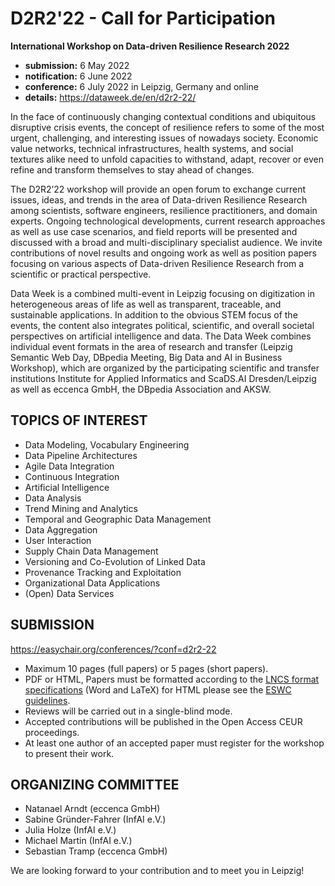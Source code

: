 # D2R2'22 - Call for Participation

**International Workshop on Data-driven Resilience Research 2022**

- **submission:**   6 May 2022
- **notification:** 6 June 2022
- **conference:**   6 July 2022 in Leipzig, Germany and online
- **details:**      https://dataweek.de/en/d2r2-22/

In the face of continuously changing contextual conditions and ubiquitous disruptive crisis events, the concept of resilience refers to some of the most urgent, challenging, and interesting issues of nowadays society.
Economic value networks, technical infrastructures, health systems, and social textures alike need to unfold capacities to withstand, adapt, recover or even refine and transform themselves to stay ahead of changes.

The D2R2’22 workshop will provide an open forum to exchange current issues, ideas, and trends in the area of Data-driven Resilience Research among scientists, software engineers, resilience practitioners, and domain experts.
Ongoing technological developments, current research approaches as well as use case scenarios, and field reports will be presented and discussed with a broad and multi-disciplinary specialist audience.
We invite contributions of novel results and ongoing work as well as position papers focusing on various aspects of Data-driven Resilience Research from a scientific or practical perspective.

Data Week is a combined multi-event in Leipzig focusing on digitization in heterogeneous areas of life as well as transparent, traceable, and sustainable applications.
In addition to the obvious STEM focus of the events, the content also integrates political, scientific, and overall societal perspectives on artificial intelligence and data.
The Data Week combines individual event formats in the area of research and transfer (Leipzig Semantic Web Day, DBpedia Meeting, Big Data and AI in Business Workshop), which are organized by the participating scientific and transfer institutions Institute for Applied Informatics and ScaDS.AI Dresden/Leipzig as well as eccenca GmbH, the DBpedia Association and AKSW.


## TOPICS OF INTEREST
- Data Modeling, Vocabulary Engineering
- Data Pipeline Architectures
- Agile Data Integration
- Continuous Integration
- Artificial Intelligence
- Data Analysis
- Trend Mining and Analytics
- Temporal and Geographic Data Management
- Data Aggregation
- User Interaction
- Supply Chain Data Management
- Versioning and Co-Evolution of Linked Data
- Provenance Tracking and Exploitation
- Organizational Data Applications
- (Open) Data Services

## SUBMISSION

https://easychair.org/conferences/?conf=d2r2-22

- Maximum 10 pages (full papers) or 5 pages (short papers).
- PDF or HTML, Papers must be formatted according to the [LNCS format specifications](https://www.springer.com/gp/computer-science/lncs/conference-proceedings-guidelines) (Word and LaTeX) for HTML please see the [ESWC guidelines]({https://2022.eswc-conferences.org/html-submission-guide/).
- Reviews will be carried out in a single-blind mode.
- Accepted contributions will be published in the Open Access CEUR proceedings.
- At least one author of an accepted paper must register for the workshop to present their work.

## ORGANIZING COMMITTEE
- Natanael Arndt (eccenca GmbH)
- Sabine Gründer-Fahrer (InfAI e.V.)
- Julia Holze (InfAI e.V.)
- Michael Martin (InfAI e.V.)
- Sebastian Tramp (eccenca GmbH)

We are looking forward to your contribution and to meet you in Leipzig!
